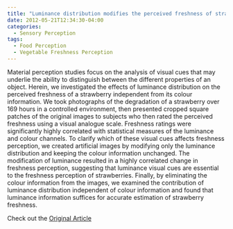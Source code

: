 ```yaml
---
title: "Luminance distribution modifies the perceived freshness of strawberries"
date: 2012-05-21T12:34:30-04:00
categories:
  - Sensory Perception
tags:
  - Food Perception
  - Vegetable Freshness Perception
---
```


Material perception studies focus on the analysis of visual cues that may underlie the ability to distinguish between the different properties of an object. Herein, we investigated the effects of luminance distribution on the perceived freshness of a strawberry independent from its colour information. We took photographs of the degradation of a strawberry over 169 hours in a controlled environment, then presented cropped square patches of the original images to subjects who then rated the perceived freshness using a visual analogue scale. Freshness ratings were significantly highly correlated with statistical measures of the luminance and colour channels. To clarify which of these visual cues affects freshness perception, we created artificial images by modifying only the luminance distribution and keeping the colour information unchanged. The modification of luminance resulted in a highly correlated change in freshness perception, suggesting that luminance visual cues are essential to the freshness perception of strawberries. Finally, by eliminating the colour information from the images, we examined the contribution of luminance distribution independent of colour information and found that luminance information suffices for accurate estimation of strawberry freshness.

Check out the [Original Article][URL] 

[URL]:   https://doi.org/10.1068/i0471
